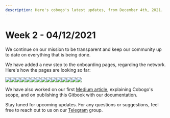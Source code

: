 ```yaml
---
description: Here's cobogo's latest updates, from December 4th, 2021.
---
```


# Week 2 - 04/12/2021

We continue on our mission to be transparent and keep our community up to date on everything that is being done.

We have added a new step to the onboarding pages, regarding the network. Here's how the pages are looking so far:

![](<../.gitbook/assets/1-Submit a channel - 00.png>)![](<../.gitbook/assets/2-Submit a channel - 01.png>)![](<../.gitbook/assets/3-Submit a channel - 02.png>)![](<../.gitbook/assets/4-Submit a channel - 03.png>)![](<../.gitbook/assets/5-Submit a channel - 03-2.png>)![](<../.gitbook/assets/6-Submit a channel - 03-3.png>)![](<../.gitbook/assets/7-Submit a channel - 03 - Waitlist.png>)![](<../.gitbook/assets/8-Submit a channel - 04.png>)![](<../.gitbook/assets/09-Submit a channel - 04-2.png>)![](<../.gitbook/assets/10-Submit a channel - 05.png>)![](<../.gitbook/assets/11-Submit a channel - 05-2.png>)![](<../.gitbook/assets/12-Submit a channel - 06.png>)![](<../.gitbook/assets/13-Submit a channel - 8.png>)![](<../.gitbook/assets/14-Submit a channel - 06-3.png>)![](<../.gitbook/assets/15-Submit a channel - 07.png>)

We have also worked on our first [Medium article](https://medium.com/@cobogosocial/what-is-cobogo-7a895bfce3ea), explaining Cobogo's scope, and on publishing this Gitbook with our documentation.

Stay tuned for upcoming updates. For any questions or suggestions, feel free to reach out to us on our [Telegram](https://t.me/cobogosocial) group.&#x20;
